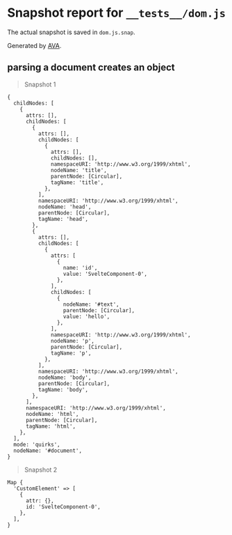 # Snapshot report for `__tests__/dom.js`

The actual snapshot is saved in `dom.js.snap`.

Generated by [AVA](https://ava.li).

## parsing a document creates an object

> Snapshot 1

    {
      childNodes: [
        {
          attrs: [],
          childNodes: [
            {
              attrs: [],
              childNodes: [
                {
                  attrs: [],
                  childNodes: [],
                  namespaceURI: 'http://www.w3.org/1999/xhtml',
                  nodeName: 'title',
                  parentNode: [Circular],
                  tagName: 'title',
                },
              ],
              namespaceURI: 'http://www.w3.org/1999/xhtml',
              nodeName: 'head',
              parentNode: [Circular],
              tagName: 'head',
            },
            {
              attrs: [],
              childNodes: [
                {
                  attrs: [
                    {
                      name: 'id',
                      value: 'SvelteComponent-0',
                    },
                  ],
                  childNodes: [
                    {
                      nodeName: '#text',
                      parentNode: [Circular],
                      value: 'hello',
                    },
                  ],
                  namespaceURI: 'http://www.w3.org/1999/xhtml',
                  nodeName: 'p',
                  parentNode: [Circular],
                  tagName: 'p',
                },
              ],
              namespaceURI: 'http://www.w3.org/1999/xhtml',
              nodeName: 'body',
              parentNode: [Circular],
              tagName: 'body',
            },
          ],
          namespaceURI: 'http://www.w3.org/1999/xhtml',
          nodeName: 'html',
          parentNode: [Circular],
          tagName: 'html',
        },
      ],
      mode: 'quirks',
      nodeName: '#document',
    }

> Snapshot 2

    Map {
      'CustomElement' => [
        {
          attr: {},
          id: 'SvelteComponent-0',
        },
      ],
    }
